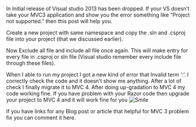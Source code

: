 <p>In Initial release of Visual studio 2013 has been dropped. If your VS doesn’t take your MVC3 application and show you the error something like “Project not supported.” then this post will help you.</p>

<p>Create a new project with same namespace and copy the .sln and .csproj file into your project (that we discussed earlier).</p>

<p>Now Exclude all file and include all file once again. This will make entry for every file in .csproj or sln file (Visual studio remember every include file through these files). </p>

<p>When I able to run my project I got a new kind of error that Invalid term ‘:’. I correctly check the code and it doesn’t show me anything. After a lot of check I finally migrate it to MVC 4. After doing up-gradation to MVC 4 my code working fine. If you have problem with your Razor code then upgrade your project to MVC 4 and it will work fine for you <img src="/2014_01_05_how_to_fix_mvc_Image1.png" alt="Smile" /></p>

<p>If you have links for any Blog post or article that helpful for MVC 3 problem fix you can comment it here.</p>

